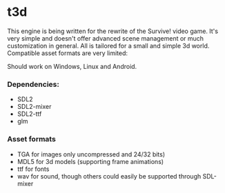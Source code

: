 # t3d

This engine is being written for the rewrite of the Survive! video game.
It's very simple and doesn't offer advanced scene management or much customization in general. All is tailored for a small and simple 3d world. Compatible asset formats are very limited:

Should work on Windows, Linux and Android.

### Dependencies:
 - SDL2
 - SDL2-mixer
 - SDL2-ttf
 - glm

### Asset formats
 - TGA for images only uncompressed and 24/32 bits)
 - MDL5 for 3d models (supporting frame animations)
 - ttf for fonts
 - wav for sound, though others could easily be supported through SDL-mixer 
